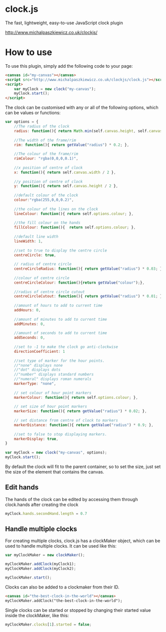 # clock.js
The fast, lightweight, easy-to-use JavaScript clock plugin

http://www.michalpaszkiewicz.co.uk/clockjs/

How to use
===========
To use this plugin, simply add the following code to your page:

```html
<canvas id="my-canvas"></canvas>
<script src="http://www.michalpaszkiewicz.co.uk/clockjs/clock.js"></script>
<script>
	var myClock = new clock("my-canvas");
	myClock.start();
</script>
```

The clock can be customised with any or all of the following options, which can be values or functions:

```js
var options = {
	//The radius of the clock
	radius: function(){ return Math.min(self.canvas.height, self.canvas.width) / 2 },
					
	//The width of the frame/rim
	rim: function(){ return getValue("radius") * 0.2; },
							
	//The colour of the frame/rim
	rimColour: "rgba(0,0,0,0.1)",
							
	//x position of centre of clock
	x: function(){ return self.canvas.width / 2 },
							
	//y position of centre of clock
	y: function(){ return self.canvas.height / 2 },
							
	//default colour of the clock
	colour:"rgba(255,0,0,0.2)",
							
	//the colour of the lines on the clock
	lineColour: function(){ return self.options.colour; },
							
	//the fill colour on the hands
	fillColour: function(){  return self.options.colour; },
							
	//default line width
	lineWidth: 1,
							
	//set to true to display the centre circle
	centreCircle: true,
							
	// radius of centre circle
	centreCircleRadius: function(){ return getValue("radius") * 0.03; },
							
	//colour of centre circle
	centreCircleColour: function(){return getValue("colour");},
							
	//radius of centre circle cutout
	centreCircleCutout: function(){ return getValue("radius") * 0.01; },
							
	//amount of hours to add to current time
	addHours: 0,
							
	//amount of minutes to add to current time
	addMinutes: 0,
							
	//amount of seconds to add to current time
	addSeconds: 0,
							
	//set to -1 to make the clock go anti-clockwise
	directionCoefficient: 1
		
	//set type of marker for the hour points.
	//"none" displays none
	//"dot" displays dots
	//"number" displays standard numbers
	//"numeral" displays roman numerals
	markerType: "none",
	
	// set colour of hour point markers
	markerColour: function(){ return self.options.colour; },
	
	// set size of hour point markers
	markerSize: function(){ return getValue("radius") * 0.02; },
	
	// set distance from centre of clock to markers
	markerDistance: function(){ return getValue("radius") * 0.9; },
	
	//set to false to stop displaying markers.
	markerDisplay: true,
}	
						
var myClock = new clock("my-canvas", options);
myClock.start();
```

By default the clock will fit to the parent container, so to set the size, just set the size of the element that contains the canvas.

Edit hands
------------

The hands of the clock can be edited by accessing them through clock.hands after creating the clock

```js
myClock.hands.secondHand.length = 0.7
```

Handle multiple clocks
-------------------------

For creating multiple clocks, clock.js has a clockMaker object, which can be used to handle multiple clocks. It can be used like this:

```js
var myClockMaker = new clockMaker();

myClockMaker.addClock(myClock1);
myClockMaker.addClock(myClock2);

myClockMaker.start();
```

Clocks can also be added to a clockmaker from their ID.

```html
<canvas id="the-best-clock-in-the-world"></canvas>
myClockMaker.addClock("the-best-clock-in-the-world");
```

Single clocks can be started or stopped by changing their started value inside the clockMaker, like this:

```js
myClockMaker.clocks[1].started = false;
```
